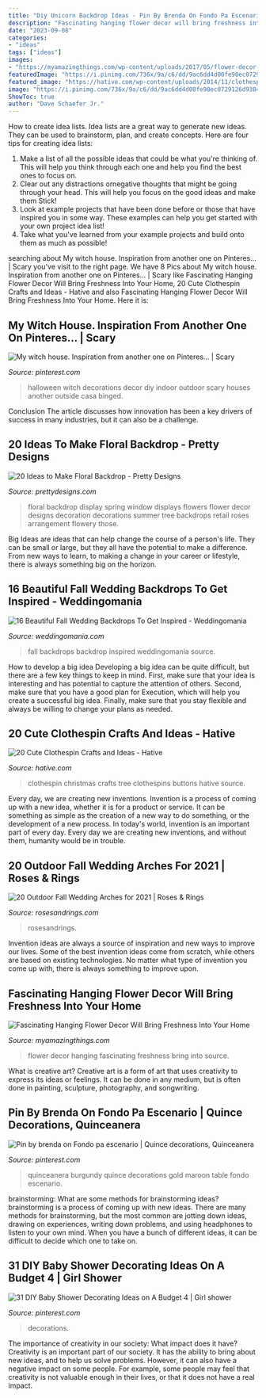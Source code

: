```yaml
---
title: "Diy Unicorn Backdrop Ideas - Pin By Brenda On Fondo Pa Escenario"
description: "Fascinating hanging flower decor will bring freshness into your home"
date: "2023-09-08"
categories:
- "ideas"
tags: ["ideas"]
images:
- "https://myamazingthings.com/wp-content/uploads/2017/05/flower-decor-1.jpg"
featuredImage: "https://i.pinimg.com/736x/9a/c6/dd/9ac6dd4d00fe90ec0729126d9304129d.jpg"
featured_image: "https://hative.com/wp-content/uploads/2014/11/clothespin-crafts/14-christmas-tree-from-clothespins-and-buttons.jpg"
image: "https://i.pinimg.com/736x/9a/c6/dd/9ac6dd4d00fe90ec0729126d9304129d.jpg"
ShowToc: true
author: "Dave Schaefer Jr."
---
```



How to create idea lists.
Idea lists are a great way to generate new ideas. They can be used to brainstorm, plan, and create concepts. Here are four tips for creating idea lists:
1. Make a list of all the possible ideas that could be what you're thinking of. This will help you think through each one and help you find the best ones to focus on.
2. Clear out any distractions ornegative thoughts that might be going through your head. This will help you focus on the good ideas and make them Stick!
3. Look at example projects that have been done before or those that have inspired you in some way. These examples can help you get started with your own project idea list!
4. Take what you've learned from your example projects and build onto them as much as possible!

	

		
searching about My witch house. Inspiration from another one on Pinteres… | Scary you've visit to the right page. We have 8 Pics about My witch house. Inspiration from another one on Pinteres… | Scary like Fascinating Hanging Flower Decor Will Bring Freshness Into Your Home, 20 Cute Clothespin Crafts and Ideas - Hative and also Fascinating Hanging Flower Decor Will Bring Freshness Into Your Home. Here it is:
		
    
## My Witch House. Inspiration From Another One On Pinteres… | Scary

<img loading=lazy src="https://i.pinimg.com/736x/9a/c6/dd/9ac6dd4d00fe90ec0729126d9304129d.jpg" onerror="this.onerror=null;this.src='https://tse4.mm.bing.net/th?id=OIP.FbbYvLcTpNdSRNevAcWEdAHaJ3&amp;pid=15.1';" alt="My witch house. Inspiration from another one on Pinteres… | Scary">

_Source: pinterest.com_

>halloween witch decorations decor diy indoor outdoor scary houses another outside casa binged. 

	

Conclusion
The article discusses how innovation has been a key drivers of success in many industries, but it can also be a challenge.

    
## 20 Ideas To Make Floral Backdrop - Pretty Designs

<img loading=lazy src="http://www.prettydesigns.com/wp-content/uploads/2015/07/20-ideas-to-make-floral-backdrop8.jpg" onerror="this.onerror=null;this.src='https://tse3.mm.bing.net/th?id=OIP.JEzpeY9e4OuUtpWpAP6CpAHaLH&amp;pid=15.1';" alt="20 Ideas to Make Floral Backdrop - Pretty Designs">

_Source: prettydesigns.com_

>floral backdrop display spring window displays flowers flower decor designs decoration decorations summer tree backdrops retail roses arrangement flowery those. 

	

Big Ideas are ideas that can help change the course of a person's life. They can be small or large, but they all have the potential to make a difference. From new ways to learn, to making a change in your career or lifestyle, there is always something big on the horizon.

    
## 16 Beautiful Fall Wedding Backdrops To Get Inspired - Weddingomania

<img loading=lazy src="http://i.weddingomania.com/beautiful-fall-wedding-backdrop-to-get-inspired-10-500x751.jpg" onerror="this.onerror=null;this.src='https://tse4.mm.bing.net/th?id=OIP.SNvK1nAQ6tCliAKky7nUlwHaLH&amp;pid=15.1';" alt="16 Beautiful Fall Wedding Backdrops To Get Inspired - Weddingomania">

_Source: weddingomania.com_

>fall backdrops backdrop inspired weddingomania source. 

	

How to develop a big idea
Developing a big idea can be quite difficult, but there are a few key things to keep in mind. First, make sure that your idea is interesting and has potential to capture the attention of others. Second, make sure that you have a good plan for Execution, which will help you create a successful big idea. Finally, make sure that you stay flexible and always be willing to change your plans as needed.

    
## 20 Cute Clothespin Crafts And Ideas - Hative

<img loading=lazy src="https://hative.com/wp-content/uploads/2014/11/clothespin-crafts/14-christmas-tree-from-clothespins-and-buttons.jpg" onerror="this.onerror=null;this.src='https://tse1.mm.bing.net/th?id=OIP.CbO0zTCmBRPCqb37RhZVNwHaNe&amp;pid=15.1';" alt="20 Cute Clothespin Crafts and Ideas - Hative">

_Source: hative.com_

>clothespin christmas crafts tree clothespins buttons hative source. 

	

Every day, we are creating new inventions.
Invention is a process of coming up with a new idea, whether it is for a product or service. It can be something as simple as the creation of a new way to do something, or the development of a new process. In today's world, invention is an important part of every day. Every day we are creating new inventions, and without them, humanity would be in trouble.

    
## 20 Outdoor Fall Wedding Arches For 2021 | Roses &amp; Rings

<img loading=lazy src="http://www.rosesandrings.com/wp-content/uploads/2019/12/rustic-outdoor-fall-wedding-arches-and-backdrop-13.jpg" onerror="this.onerror=null;this.src='https://tse4.mm.bing.net/th?id=OIP.d3vSUXaKJogHgcOF53oHGgHaLH&amp;pid=15.1';" alt="20 Outdoor Fall Wedding Arches for 2021 | Roses &amp; Rings">

_Source: rosesandrings.com_

>rosesandrings. 

	

Invention ideas are always a source of inspiration and new ways to improve our lives. Some of the best invention ideas come from scratch, while others are based on existing technologies. No matter what type of invention you come up with, there is always something to improve upon.

    
## Fascinating Hanging Flower Decor Will Bring Freshness Into Your Home

<img loading=lazy src="https://myamazingthings.com/wp-content/uploads/2017/05/flower-decor-1.jpg" onerror="this.onerror=null;this.src='https://tse1.mm.bing.net/th?id=OIP.8kc-03_WG0qSPKS_GqJZXAHaLH&amp;pid=15.1';" alt="Fascinating Hanging Flower Decor Will Bring Freshness Into Your Home">

_Source: myamazingthings.com_

>flower decor hanging fascinating freshness bring into source. 

	

What is creative art?
Creative art is a form of art that uses creativity to express its ideas or feelings. It can be done in any medium, but is often done in painting, sculpture, photography, and songwriting.

    
## Pin By Brenda On Fondo Pa Escenario | Quince Decorations, Quinceanera

<img loading=lazy src="https://i.pinimg.com/736x/b9/9f/a7/b99fa7c7a058e17b1aa2da6ef1d32f3d.jpg" onerror="this.onerror=null;this.src='https://tse4.mm.bing.net/th?id=OIP.Dun-z7YDWH8S2FRx2ku6TgHaJ3&amp;pid=15.1';" alt="Pin by brenda on Fondo pa escenario | Quince decorations, Quinceanera">

_Source: pinterest.com_

>quinceanera burgundy quince decorations gold maroon table fondo escenario. 

	

brainstorming: What are some methods for brainstorming ideas?
brainstorming is a process of coming up with new ideas. There are many methods for brainstorming, but the most common are jotting down ideas, drawing on experiences, writing down problems, and using headphones to listen to your own mind. When you have a bunch of different ideas, it can be difficult to decide which one to take on.

    
## 31 DIY Baby Shower Decorating Ideas On A Budget 4 | Girl Shower

<img loading=lazy src="https://i.pinimg.com/736x/bf/b1/c0/bfb1c000c67b8e4c2af224e077889710.jpg" onerror="this.onerror=null;this.src='https://tse4.mm.bing.net/th?id=OIP.MqRNuK64wmwqUmrM1maS9gHaNI&amp;pid=15.1';" alt="31 DIY Baby Shower Decorating Ideas on A Budget 4 | Girl shower">

_Source: pinterest.com_

>decorations. 

	

The importance of creativity in our society: What impact does it have?
Creativity is an important part of our society. It has the ability to bring about new ideas, and to help us solve problems. However, it can also have a negative impact on some people. For example, some people may feel that creativity is not valuable enough in their lives, or that it does not have a real impact.

